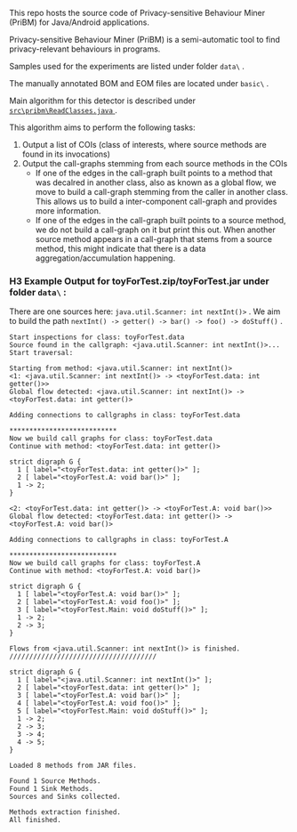 This repo hosts the source code of Privacy-sensitive Behaviour Miner (PriBM) for Java/Android applications.

Privacy-sensitive Behaviour Miner (PriBM) is a semi-automatic tool to find privacy-relevant behaviours in programs.

Samples used for the experiments are listed under folder `data\` .

The manually annotated BOM and EOM files are located under `basic\` .

Main algorithm for this detector is described under [ `src\pribm\ReadClasses.java` ](https://github.com/feiyangtang97/PriBM/blob/main/src/pribm/ReadClasses.java).

This algorithm aims to perform the following tasks:
1. Output a list of COIs (class of interests, where source methods are found in its invocations)
2. Output the call-graphs stemming from each source methods in the COIs
    - If one of the edges in the call-graph built points to a method that was decalred in another class, also as known as a global flow, we move to build a call-graph stemming from the caller in another class. This allows us to build a inter-component call-graph and provides more information.
    - If one of the edges in the call-graph built points to a source method, we do not build a call-graph on it but print this out. When another source method appears in a call-graph that stems from a source method, this might indicate that there is a data aggregation/accumulation happening.

### H3 Example Output for toyForTest.zip/toyForTest.jar under folder `data\` :

There are one sources here: `java.util.Scanner: int nextInt()>` . We aim to build the path `nextInt() -> getter() -> bar() -> foo() -> doStuff()` .

```
Start inspections for class: toyForTest.data
Source found in the callgraph: <java.util.Scanner: int nextInt()>...
Start traversal: 

Starting from method: <java.util.Scanner: int nextInt()>
<1: <java.util.Scanner: int nextInt()> -> <toyForTest.data: int getter()>>
Global flow detected: <java.util.Scanner: int nextInt()> -> <toyForTest.data: int getter()>

Adding connections to callgraphs in class: toyForTest.data

***************************
Now we build call graphs for class: toyForTest.data
Continue with method: <toyForTest.data: int getter()>

strict digraph G {
  1 [ label="<toyForTest.data: int getter()>" ];
  2 [ label="<toyForTest.A: void bar()>" ];
  1 -> 2;
}

<2: <toyForTest.data: int getter()> -> <toyForTest.A: void bar()>>
Global flow detected: <toyForTest.data: int getter()> -> <toyForTest.A: void bar()>

Adding connections to callgraphs in class: toyForTest.A

***************************
Now we build call graphs for class: toyForTest.A
Continue with method: <toyForTest.A: void bar()>

strict digraph G {
  1 [ label="<toyForTest.A: void bar()>" ];
  2 [ label="<toyForTest.A: void foo()>" ];
  3 [ label="<toyForTest.Main: void doStuff()>" ];
  1 -> 2;
  2 -> 3;
}

Flows from <java.util.Scanner: int nextInt()> is finished.
/////////////////////////////////////

strict digraph G {
  1 [ label="<java.util.Scanner: int nextInt()>" ];
  2 [ label="<toyForTest.data: int getter()>" ];
  3 [ label="<toyForTest.A: void bar()>" ];
  4 [ label="<toyForTest.A: void foo()>" ];
  5 [ label="<toyForTest.Main: void doStuff()>" ];
  1 -> 2;
  2 -> 3;
  3 -> 4;
  4 -> 5;
}

Loaded 8 methods from JAR files. 

Found 1 Source Methods.
Found 1 Sink Methods.
Sources and Sinks collected. 

Methods extraction finished.
All finished.
```
